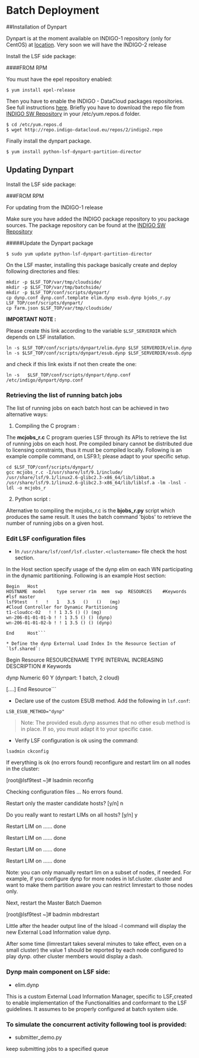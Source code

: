 
# Batch Deployment
  ##Installation of Dynpart

  Dynpart is at the moment available on INDIGO-1 repository (only for CentOS) at [location](http://repo.indigo-datacloud.eu/repository/indigo/1/centos7/x86_64/base/).
  Very soon we will have the INDIGO-2 release
  
  Install the LSF side package:
  
 ####FROM RPM

You must have the epel repository enabled:

```$ yum install epel-release```

Then you have to enable the INDIGO - DataCloud packages repositories. See full instructions [here](https://indigo-dc.gitbooks.io/indigo-datacloud-releases/content/generic_installation_and_configuration_guide_1.html). Briefly you have to download the repo file from [INDIGO SW Repository](http://repo.indigo-datacloud.eu/repos/2/indigo2.repo) in your /etc/yum.repos.d folder.
```
$ cd /etc/yum.repos.d
$ wget http://repo.indigo-datacloud.eu/repos/2/indigo2.repo
```

Finally install the dynpart package.

```
$ yum install python-lsf-dynpart-partition-director
```

## Updating Dynpart
Install the LSF side package:

###FROM RPM

For updating from the INDIGO-1 release

Make sure you have added the INDIGO package repository to you package sources. The package repository can be found at the [INDIGO SW Repository](http://repo.indigo-datacloud.eu/repos/2/indigo2.repo)

#####Update the Dynpart package
```
$ sudo yum update python-lsf-dynpart-partition-director
```

On the LSF master, installing this package basically create and deploy following directories and files:
```
mkdir -p $LSF_TOP/var/tmp/cloudside/
mkdir -p $LSF_TOP/var/tmp/batchside/
mkdir -p $LSF_TOP/conf/scripts/dynpart/
cp dynp.conf dynp.conf.template elim.dynp esub.dynp bjobs_r.py LSF_TOP/conf/scripts/dynpart/
cp farm.json $LSF_TOP/var/tmp/cloudside/
```
**IMPORTANT NOTE :**

Please create this link according to the variable ``$LSF_SERVERDIR`` which depends on LSF installation. 

```
ln -s $LSF_TOP/conf/scripts/dynpart/elim.dynp $LSF_SERVERDIR/elim.dynp
ln -s $LSF_TOP/conf/scripts/dynpart/esub.dynp $LSF_SERVERDIR/esub.dynp
```
and check if this link exists if not then create the one:


```
ln -s   $LSF_TOP/conf/scripts/dynpart/dynp.conf /etc/indigo/dynpart/dynp.conf

```


### Retrieving the list of running batch jobs

The list of running jobs on each batch host can be achieved in two alternative ways:

1. Compiling the C program :

The **mcjobs_r.c** C program queries LSF through its APIs to retrieve the list of running jobs on each host. Pre compiled binary cannot be distributed due to licensing constraints, thus it must be compiled locally. Following is an example compile command, on LSF9.1; please adapt to your specific setup.

```
cd $LSF_TOP/conf/scripts/dynpart/
gcc mcjobs_r.c -I/usr/share/lsf/9.1/include/ /usr/share/lsf/9.1/linux2.6-glibc2.3-x86_64/lib/libbat.a /usr/share/lsf/9.1/linux2.6-glibc2.3-x86_64/lib/liblsf.a -lm -lnsl -ldl -o mcjobs_r
```

2. Python script :

Alternative to compiling the mcjobs_r.c is the **bjobs_r.py** script which produces the same result. It uses the batch command 'bjobs' to retrieve the number of running jobs on a given host.

### Edit LSF configuration files

*  In `/usr/share/lsf/conf/lsf.cluster.<clustername>` file check the host section.

  In the Host section specify usage of the dynp elim on each WN participating in the dynamic partitioning. Following is an example Host section:

```
Begin   Host
HOSTNAME  model    type server r1m  mem  swp  RESOURCES    #Keywords
#lsf master
lsf9test   !   !   1   3.5   ()   ()   (mg)
#Cloud Controller for Dynamic Partitioning
t1-cloudcc-02   ! ! 1 3.5 () () (mg)
wn-206-01-01-01-b ! ! 1 3.5 () () (dynp)
wn-206-01-01-02-b ! ! 1 3.5 () () (dynp)

End     Host```

* Define the dynp External Load Index In the Resource Section of `lsf.shared`:

```
Begin Resource
RESOURCENAME  TYPE    INTERVAL INCREASING  DESCRIPTION        # Keywords

   dynp    Numeric 60      Y        (dynpart: 1 batch, 2 cloud)

[....]
End Resource```

* Declare use of the custom ESUB method. Add the following in `lsf.conf`:

```
LSB_ESUB_METHOD="dynp"
```


> Note: The provided esub.dynp assumes that no other esub method is in place. If so, you must adapt it to your specific case.



* Verify LSF configuration is ok using the command:

```
lsadmin ckconfig

```

If everything is ok (no errors found) reconfigure and restart lim on
all nodes in the cluster:

[root@lsf9test ~]# lsadmin reconfig

Checking configuration files ...
No errors found.

Restart only the master candidate hosts? [y/n] n

Do you really want to restart LIMs on all hosts? [y/n] y

Restart LIM on <lsf9test> ...... done

Restart LIM on <t1-cloudcc-02> ...... done

Restart LIM on <wn-206-01-01-01-b> ...... done

Restart LIM on <wn-206-01-01-02-b> ...... done


Note: you can only manually restart lim on a subset of nodes, if
needed. For example, if you configure dynp for more nodes in
lsf.cluster.<clustername> cluster and want to make them partition
aware you can restrict limrestart to those nodes only.

Next, restart the Master Batch Daemon

[root@lsf9test ~]# badmin mbdrestart

Little after the header output line of the lsload -l command
will display the new External Load Information value dynp.

After some time (limrestart takes several minutes to take effect, even on a
small cluster) the value 1 should be reported by each node configured
to play dynp. other cluster members would display a dash.

### Dynp main component on LSF side:

- elim.dynp

This is a custom External Load Information Manager, specific to
LSF,created to enable implementation of the Functionalities and
conformant to the LSF guidelines. It assumes to be properly configured at batch system side.


### To simulate the concurrent activity following tool is provided:
  - submitter_demo.py
  
  keep submitting jobs to a specified queue



